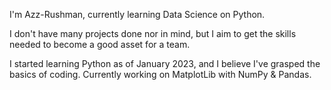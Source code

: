 I'm Azz-Rushman, currently learning Data Science on Python.

I don't have many projects done nor in mind, but I aim to get the skills needed to become a good asset for a team.

I started learning Python as of January 2023, and I believe I've grasped the basics of coding.
Currently working on MatplotLib with NumPy & Pandas.

